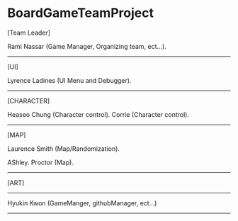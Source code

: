 # BoardGameTeamProject


[Team Leader]

Rami Nassar (Game Manager, Organizing team, ect...).

--------------------------------------------------------

[UI]

Lyrence Ladines (UI Menu and Debugger).

--------------------------------------------------------

[CHARACTER]

Heaseo Chung (Character control).
Corrie (Character control).

--------------------------------------------------------

[MAP]

Laurence Smith (Map/Randomization).

AShley. Proctor (Map).

--------------------------------------------------------

[ART]


--------------------------------------------------------


Hyukin Kwon (GameManger, githubManager, ect...)

--------------------------------------------------------

